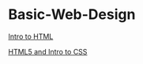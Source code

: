 # Basic-Web-Design

<a href="intro_to_html/index.html" target="_blank">Intro to HTML</a>

<a href="HTML5_intro_to_CSS/index.html" target="_blank">HTML5 and Intro to CSS</a>

